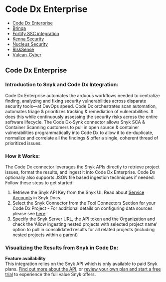 # Code Dx Enterprise

* [ Code Dx Enterprise](/hc/en-us/articles/360018848798--Code-Dx-Enterprise)
* [ Brinqa](/hc/en-us/articles/360012728717-Brinqa)
* [ Fortify SSC integration](/hc/en-us/articles/360005507838-Fortify-SSC-integration)
* [ Kenna Security](/hc/en-us/articles/360013620217-Kenna-Security)
* [ Nucleus Security](/hc/en-us/articles/360012502818-Nucleus-Security)
* [ RiskSense](/hc/en-us/articles/360015069418-RiskSense)
* [ Vulcan-Cyber](/hc/en-us/articles/360012981478-Vulcan-Cyber)

##  Code Dx Enterprise

### Introduction to Snyk and Code Dx Integration:

Code Dx Enterprise automates the arduous workflows needed to centralize finding, analyzing and fixing security vulnerabilities across disparate security tools—at DevOps speed. Code Dx orchestrates scan automation, automates triage & prioritizes tracking & remediation of vulnerabilities. It does this while continuously assessing the security risks across the entire software lifecycle. The Code Dx-Synk connector allows Snyk SCA & Container Scanning customers to pull in open source & container vulnerabilities programmatically into Code Dx to allow it to de-duplicate, normalize and correlate all the findings & offer a single, coherent thread of prioritized issues.

### How it Works:

The Code Dx connector leverages the Snyk APIs directly to retrieve project issues, format the results, and ingest it into Code Dx Enterprise. Code Dx optionally also supports JSON file based ingestion techniques if needed.  Follow these steps to get started:

1. Retrieve the Snyk API Key from the Snyk UI. Read about [Service Accounts](https://support.snyk.io/hc/en-us/articles/360004037597) in Snyk Docs.
2. Select the Snyk Connector from the Tool Connectors Section for your Code Dx Project - For additional details on configuring data sources please see [here](https://codedx.com/Documentation/UserGuide.html#ToolConnectors). 
3. Specify the Snyk Server URL, the API token and the Organization and check the ‘Allow ingesting nested projects with selected project name’ option to pull in consolidated results for all related projects \(including nested projects within a parent\) 

### **Visualizing the Results from Snyk in Code Dx:**

**Feature availability**  
This integration relies on the Snyk API which is only available to paid Snyk plans. [Find out more about the API](https://snyk.docs.apiary.io/#), or [review your own plan and start a free trial](https://app.snyk.io/manage/billing) to experience the full value Snyk offers.

